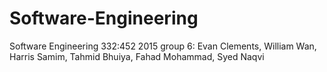 # Software-Engineering
Software Engineering 332:452 2015 group 6: Evan Clements, William Wan, Harris Samim, Tahmid Bhuiya, Fahad Mohammad, Syed Naqvi
